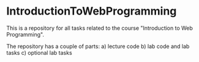 # IntroductionToWebProgramming
This is a repository for all tasks related to the course "Introduction to Web Programming".

The repository has a couple of parts:
a) lecture code
b) lab code and lab tasks
c) optional lab tasks


